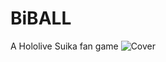# BiBALL
 A Hololive Suika fan game 
![Cover](https://media.discordapp.net/attachments/1214872012854665257/1285157898682503280/cover.png?ex=66e94010&is=66e7ee90&hm=69c74b91cbb1e4c1927544a6ac5a1a9a9aa76dedb5565951aee3aed3d954a477&=&format=webp&quality=lossless&width=2360&height=1328)
